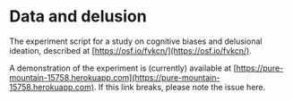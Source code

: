 # Data and delusion

The experiment script for a study on cognitive biases and delusional ideation, described at [https://osf.io/fvkcn/](https://osf.io/fvkcn/). 

A demonstration of the experiment is (currently) available at [https://pure-mountain-15758.herokuapp.com](https://pure-mountain-15758.herokuapp.com). If this link breaks, please note the issue here. 


